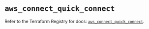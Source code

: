# `aws_connect_quick_connect`

Refer to the Terraform Registry for docs: [`aws_connect_quick_connect`](https://registry.terraform.io/providers/hashicorp/aws/5.61.0/docs/resources/connect_quick_connect).

